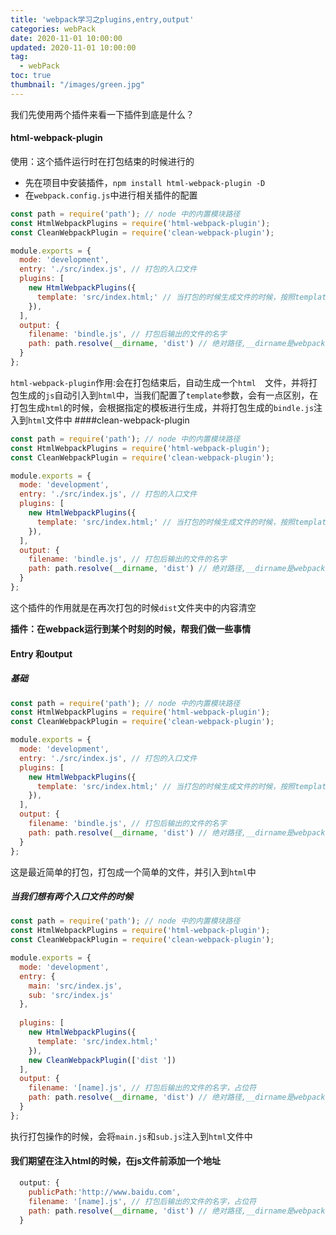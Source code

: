 ```yaml
---
title: 'webpack学习之plugins,entry,output'
categories: webPack
date: 2020-11-01 10:00:00
updated: 2020-11-01 10:00:00
tag:
  - webPack
toc: true
thumbnail: "/images/green.jpg"
---
```

我们先使用两个插件来看一下插件到底是什么？
#### html-webpack-plugin
使用：这个插件运行时在打包结束的时候进行的
- 先在项目中安装插件，`npm install html-webpack-plugin -D `
- 在`webpack.config.js`中进行相关插件的配置

<!--more-->

```js
const path = require('path'); // node 中的内置模块路径
const HtmlWebpackPlugins = require('html-webpack-plugin');
const CleanWebpackPlugin = require('clean-webpack-plugin');

module.exports = {
  mode: 'development',
  entry: './src/index.js', // 打包的入口文件
  plugins: [
    new HtmlWebpackPlugins({
      template: 'src/index.html;' // 当打包的时候生成文件的时候，按照template配置的html进行生成
    }),
  ],
  output: {
    filename: 'bindle.js', // 打包后输出的文件的名字
    path: path.resolve(__dirname, 'dist') // 绝对路径,__dirname是webpack.config.js所在的路径的位置,输出的文件放在bundle的文件夹下
  }
};
```
`html-webpack-plugin`作用:会在打包结束后，自动生成一个`html  `文件，并将打包生成的`js`自动引入到`html`中，当我们配置了`template`参数，会有一点区别，在打包生成`html`的时候，会根据指定的模板进行生成，并将打包生成的`bindle.js`注入到`html`文件中
####clean-webpack-plugin

```js
const path = require('path'); // node 中的内置模块路径
const HtmlWebpackPlugins = require('html-webpack-plugin');
const CleanWebpackPlugin = require('clean-webpack-plugin');

module.exports = {
  mode: 'development',
  entry: './src/index.js', // 打包的入口文件
  plugins: [
    new HtmlWebpackPlugins({
      template: 'src/index.html;' // 当打包的时候生成文件的时候，按照template配置的html进行生成
    }),
  ],
  output: {
    filename: 'bindle.js', // 打包后输出的文件的名字
    path: path.resolve(__dirname, 'dist') // 绝对路径,__dirname是webpack.config.js所在的路径的位置,输出的文件放在bundle的文件夹下
  }
};
```
这个插件的作用就是在再次打包的时候`dist`文件夹中的内容清空

**插件：在webpack运行到某个时刻的时候，帮我们做一些事情**
#### Entry 和output

##### 基础
```js
const path = require('path'); // node 中的内置模块路径
const HtmlWebpackPlugins = require('html-webpack-plugin');
const CleanWebpackPlugin = require('clean-webpack-plugin');

module.exports = {
  mode: 'development',
  entry: './src/index.js', // 打包的入口文件
  plugins: [
    new HtmlWebpackPlugins({
      template: 'src/index.html;' // 当打包的时候生成文件的时候，按照template配置的html进行生成
    }),
  ],
  output: {
    filename: 'bindle.js', // 打包后输出的文件的名字
    path: path.resolve(__dirname, 'dist') // 绝对路径,__dirname是webpack.config.js所在的路径的位置,输出的文件放在bundle的文件夹下
  }
};
```
这是最近简单的打包，打包成一个简单的文件，并引入到`html`中
##### 当我们想有两个入口文件的时候
```js
const path = require('path'); // node 中的内置模块路径
const HtmlWebpackPlugins = require('html-webpack-plugin');
const CleanWebpackPlugin = require('clean-webpack-plugin');

module.exports = {
  mode: 'development',
  entry: {
    main: 'src/index.js',
    sub: 'src/index.js'
  },
 
  plugins: [
    new HtmlWebpackPlugins({
      template: 'src/index.html;'
    }),
    new CleanWebpackPlugin(['dist '])
  ],
  output: {
    filename: '[name].js', // 打包后输出的文件的名字，占位符
    path: path.resolve(__dirname, 'dist') // 绝对路径,__dirname是webpack.config.js所在的路径的位置,输出的文件放在bundle的文件夹下
  }
};

```
执行打包操作的时候，会将`main.js`和`sub.js`注入到`html`文件中
#### 我们期望在注入html的时候，在js文件前添加一个地址
```js
  output: {
    publicPath:'http://www.baidu.com',
    filename: '[name].js', // 打包后输出的文件的名字，占位符
    path: path.resolve(__dirname, 'dist') // 绝对路径,__dirname是webpack.config.js所在的路径的位置,输出的文件放在bundle的文件夹下
  }
```


